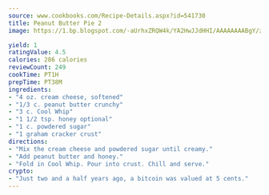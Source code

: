 ```yaml
---
source: www.cookbooks.com/Recipe-Details.aspx?id=541730
title: Peanut Butter Pie 2
image: https://1.bp.blogspot.com/-aUrhxZRQW4k/YA2HwJJdHHI/AAAAAAAABgY/z2R8OXCxqDoBQtRn-q-fHG8g9_G4G1HBwCLcBGAsYHQ/s320/13.png

yield: 1
ratingValue: 4.5
calories: 286 calories
reviewCount: 249
cookTime: PT1H
prepTime: PT38M
ingredients:
- "4 oz. cream cheese, softened"
- "1/3 c. peanut butter crunchy"
- "3 c. Cool Whip"
- "1 1/2 tsp. honey optional"
- "1 c. powdered sugar"
- "1 graham cracker crust"
directions:
- "Mix the cream cheese and powdered sugar until creamy."
- "Add peanut butter and honey."
- "Fold in Cool Whip. Pour into crust. Chill and serve."
crypto:
- "Just two and a half years ago, a bitcoin was valued at 5 cents."
---
```

